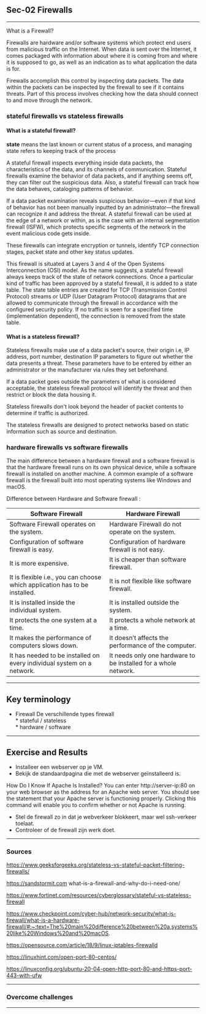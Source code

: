 ## Sec-02 Firewalls
***
What is a Firewall?

Firewalls are hardware and/or software systems which protect end users from malicious traffic on the Internet. When data is sent over the Internet, it comes packaged with information about where it is coming from and where it is supposed to go, as well as an indication as to what application the data is for.

Firewalls accomplish this control by inspecting data packets. The data within the packets can be inspected by the firewall to see if it contains threats. Part of this process involves checking how the data should connect to and move through the network. 


### stateful firewalls vs stateless firewalls

#### What is a stateful firewall?

**state** means the last known or current status of a process, and managing state refers to keeping track of the process

A stateful firewall inspects everything inside data packets, the characteristics of the data, and its channels of communication. Stateful firewalls examine the behavior of data packets, and if anything seems off, they can filter out the suspicious data. Also, a stateful firewall can track how the data behaves, cataloging patterns of behavior. 

If a data packet examination reveals suspicious behavior—even if that kind of behavior has not been manually inputted by an administrator—the firewall can recognize it and address the threat. A stateful firewall can be used at the edge of a network or within, as is the case with an internal segmentation firewall (ISFW), which protects specific segments of the network in the event malicious code gets inside.

These firewalls can integrate encryption or tunnels, identify TCP connection stages, packet state and other key status updates.

This firewall is situated at Layers 3 and 4 of the Open Systems Interconnection (OSI) model. As the name suggests, a stateful firewall always keeps track of the state of network connections. Once a particular kind of traffic has been approved by a stateful firewall, it is added to a state table. The state table entries are created for TCP (Transmission Control Protocol) streams or UDP (User Datagram Protocol) datagrams that are allowed to communicate through the firewall in accordance with the configured security policy.  If no traffic is seen for a specified time (implementation dependent), the connection is removed from the state table.

#### What is a stateless firewall?

Stateless firewalls make use of a data packet's source, their origin i.e, IP address, port number, destination IP  parameters to figure out whether the data presents a threat. These parameters have to be entered by either an administrator or the manufacturer via rules they set beforehand. 

If a data packet goes outside the parameters of what is considered acceptable, the stateless firewall protocol will identify the threat and then restrict or block the data housing it.

Stateless firewalls don't look beyond the header of packet contents to determine if traffic is authorized.

The stateless firewalls are designed to protect networks based on static information such as source and destination.


### hardware firewalls vs software firewalls

The main difference between a hardware firewall and a software firewall is that the hardware firewall runs on its own physical device, while a software firewall is installed on another machine. A common example of a software firewall is the firewall built into most operating systems like Windows and macOS. 

Difference between Hardware and Software firewall : 

Software Firewall |	Hardware Firewall
----------------- | ------------------
Software Firewall operates on the system. |	Hardware Firewall do not operate on the system.
Configuration of software firewall is easy.	| Configuration of hardware firewall is not easy.
It is more expensive. | It is cheaper than software firewall.
It is flexible i.e., you can choose which application has to be installed. |	It is not flexible like software firewall.
It is installed inside the individual system. |	It is installed outside the system.
It protects the one system at a time. |	It protects a whole network at a time.
It makes the performance of computers slows down.| It doesn’t affects the performance of the computer.
It has needed to be installed on every individual system on a network. |	It needs only one hardware to be installed for a whole network.



***
## Key terminology

* Firewall
    De verschillende types firewall\
        * stateful / stateless\
        * hardware / software


***
## Exercise and Results


* Installeer een webserver op je VM.
* Bekijk de standaardpagina die met de webserver geïnstalleerd is.

How Do I Know If Apache Is Installed?
You can enter http://server-ip:80 on your web browser as the address for an Apache web server. You should see the statement that your Apache server is functioning properly. Clicking this command will enable you to confirm whether or not Apache is running.


* Stel de firewall zo in dat je webverkeer blokkeert, maar wel ssh-verkeer toelaat.
* Controleer of de firewall zijn werk doet.



***
### Sources

https://www.geeksforgeeks.org/stateless-vs-stateful-packet-filtering-firewalls/

https://sandstormit.com what-is-a-firewall-and-why-do-i-need-one/

https://www.fortinet.com/resources/cyberglossary/stateful-vs-stateless-firewall

https://www.checkpoint.com/cyber-hub/network-security/what-is-firewall/what-is-a-hardware-firewall/#:~:text=The%20main%20difference%20between%20a,systems%20like%20Windows%20and%20macOS.

https://opensource.com/article/18/9/linux-iptables-firewalld

https://linuxhint.com/open-port-80-centos/

https://linuxconfig.org/ubuntu-20-04-open-http-port-80-and-https-port-443-with-ufw





***
### Overcome challenges



***
### 